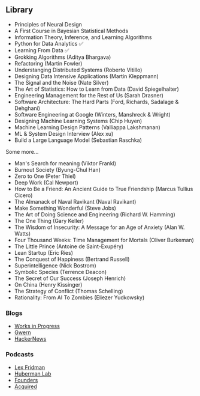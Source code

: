 ## Library

- Principles of Neural Design
- A First Course in Bayesian Statistical Methods
- Information Theory, Inference, and Learning Algorithms
- Python for Data Analytics ✅
- Learning From Data ✅
- Grokking Algorithms (Aditya Bhargava)
- Refactoring (Martin Fowler)
- Understanging Distributed Systems (Roberto Vitillo)
- Designing Data Intensive Applications (Martin Kleppmann)
- The Signal and the Noise (Nate Silver)
- The Art of Statistics: How to Learn from Data (David Spiegelhalter)
- Engineering Management for the Rest of Us (Sarah Drasner)
- Software Architecture: The Hard Parts (Ford, Richards, Sadalage & Dehghani)
- Software Engineering at Google (Winters, Manshreck & Wright)
- Designing Machine Learning Systems (Chip Huyen)
- Machine Learning Design Patterns (Valliappa Lakshmanan)
- ML & System Design Interview (Alex xu)
- Build a Large Language Model (Sebastian Raschka)

Some more...

- Man's Search for meaning (Viktor Frankl)
- Burnout Society (Byung-Chul Han)
- Zero to One (Peter Thiel)
- Deep Work (Cal Newport)
- How to Be a Friend: An Ancient Guide to True Friendship (Marcus Tullius Cicero)
- The Almanack of Naval Ravikant (Naval Ravikant)
- Make Something Wonderful (Steve Jobs)
- The Art of Doing Science and Engineering (Richard W. Hamming)
- The One Thing (Gary Keller)
- The Wisdom of Insecurity: A Message for an Age of Anxiety (Alan W. Watts)
- Four Thousand Weeks: Time Management for Mortals (Oliver Burkeman)
- The Little Prince (Antoine de Saint-Exupéry)
- Lean Startup (Eric Ries)
- The Conquest of Happiness (Bertrand Russell)
- Superintelligence (Nick Bostrom)
- Symbolic Species (Terrence Deacon)
- The Secret of Our Success (Joseph Henrich)
- On China (Henry Kissinger)
- The Strategy of Conflict (Thomas Schelling)
- Rationality: From AI To Zombies (Eliezer Yudkowsky)

### Blogs

- [Works in Progress](https://worksinprogress.co/)
- [Gwern](https://gwern.net/)
- [HackerNews](https://news.ycombinator.com/news)

### Podcasts

- [Lex Fridman](https://open.spotify.com/show/2MAi0BvDc6GTFvKFPXnkCL)
- [Huberman Lab](https://open.spotify.com/show/79CkJF3UJTHFV8Dse3Oy0P?si=d731b750425c45e1&nd=1&dlsi=60c55eefc55c41a6)
- [Founders](https://open.spotify.com/show/7txiovdzPARhjm18NwMUYj)
- [Acquired](https://open.spotify.com/show/7Fj0XEuUQLUqoMZQdsLXqp)
